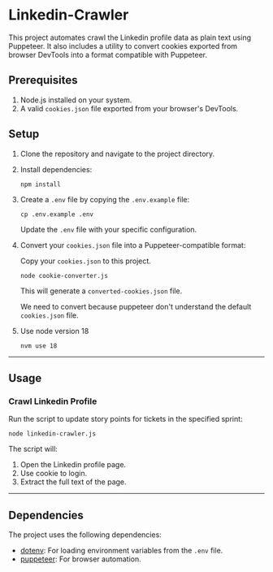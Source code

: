 # Linkedin-Crawler

This project automates crawl the Linkedin profile data as plain text using Puppeteer. It also includes a utility to convert cookies exported from browser DevTools into a format compatible with Puppeteer.

## Prerequisites

1. Node.js installed on your system.
2. A valid `cookies.json` file exported from your browser's DevTools.

## Setup

1. Clone the repository and navigate to the project directory.

2. Install dependencies:
   
   ```
   npm install
   ```

3. Create a `.env` file by copying the `.env.example` file:
    
    ```
    cp .env.example .env
    ```

    Update the `.env` file with your specific configuration.

4. Convert your `cookies.json` file into a Puppeteer-compatible format:

    Copy your `cookies.json` to this project.

    ```
    node cookie-converter.js
    ```

    This will generate a `converted-cookies.json` file.

    We need to convert because puppeteer don't understand the default `cookies.json` file.

5. Use node version 18

    ```
    nvm use 18
    ```

---

## Usage

### Crawl Linkedin Profile

Run the script to update story points for tickets in the specified sprint:

```
node linkedin-crawler.js
```

The script will:

1. Open the Linkedin profile page.
2. Use cookie to login.
3. Extract the full text of the page.

---

## Dependencies

The project uses the following dependencies:

- [dotenv](https://www.npmjs.com/package/dotenv): For loading environment variables from the `.env` file.  
- [puppeteer](https://www.npmjs.com/package/puppeteer): For browser automation.
